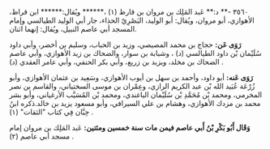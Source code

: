 ٣٥٦٠ -** د:** عَبد المَلِك بن مروان بن قارظ (١) ،****** ويُقال:****** ابن قراظ، الأهوازي، أبو مروان، ويُقال: أبو الوليد، البَصْرِيّ الحذاء، جار أبي الوليد الطيالسي وإمام المسجد أبي عاصم النبيل، ويُقال: إنهما اثنان.

**رَوَى عَن:** حجاج بن محمد المصيصي، وزيد بن الحباب، وسليم بن أخضر، وأبي داود سُلَيْمان بْن داود الطيالسي (د) ، وشبابة بن سوار، والضحاك بن زيد الأهوازي، وأبي عاصم الضحاك بن مخلد، ويزيد بن زريع، وأبي بكر الحنفي، وأبي عامر العقدي (د) .

**رَوَى عَنه:** أبو داود، وأحمد بن سهل بن أيوب الأهوازي، وسَعِيد بن عثمان الأهوازي، وأبو زُرْعَة عُبَيد الله بْن عبد الكريم الرازي، وعِمْران بن موسى السختياني، والقاسم بن نصر المخرمي، ومحمد بْن مُحَمَّدِ بْن سُلَيْمان الباغندي، ومحمد بْن المُسَيَّب الأرغياني، وأبو بشر محمد بن مزدك الأهوازي، وهشام بن علي السيرافي، وأبو مسعود يزيد بن خالد.ذكره ابنُ حِبَّان فِي كتاب "الثقات" (١) .

**وَقَال أَبُو بَكْرِ بْنُ أَبي عاصم فيمن مات سنة خمسين ومئتين:** عَبد المَلِك بن مروان إمام مسجد أبي عاصم (٢) .